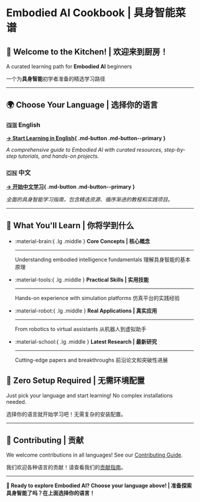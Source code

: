 # Embodied AI Cookbook | 具身智能菜谱

<div class="hero-banner">
<h2>🍳 Welcome to the Kitchen! | 欢迎来到厨房！</h2>
<p>A curated learning path for <strong>Embodied AI</strong> beginners</p>
<p>一个为<strong>具身智能</strong>初学者准备的精选学习路径</p>
</div>

---

## 🌍 Choose Your Language | 选择你的语言

<div class="language-selector">

### 🇬🇧 English
**[→ Start Learning in English](en/README.md){ .md-button .md-button--primary }**

*A comprehensive guide to Embodied AI with curated resources, step-by-step tutorials, and hands-on projects.*

### 🇨🇳 中文
**[→ 开始中文学习](zh/README.md){ .md-button .md-button--primary }**

*全面的具身智能学习指南，包含精选资源、循序渐进的教程和实践项目。*

</div>

---

## 🎯 What You'll Learn | 你将学到什么

<div class="grid cards" markdown>

-   :material-brain:{ .lg .middle } **Core Concepts | 核心概念**

    ---

    Understanding embodied intelligence fundamentals
    理解具身智能的基本原理

-   :material-tools:{ .lg .middle } **Practical Skills | 实用技能**

    ---

    Hands-on experience with simulation platforms
    仿真平台的实践经验

-   :material-robot:{ .lg .middle } **Real Applications | 真实应用**

    ---

    From robotics to virtual assistants
    从机器人到虚拟助手

-   :material-school:{ .lg .middle } **Latest Research | 最新研究**

    ---

    Cutting-edge papers and breakthroughs
    前沿论文和突破性进展

</div>

## 🚀 Zero Setup Required | 无需环境配置

Just pick your language and start learning! No complex installations needed.

选择你的语言就开始学习吧！无需复杂的安装配置。

---

## 🤝 Contributing | 贡献

We welcome contributions in all languages! See our [Contributing Guide](https://github.com/huashanjian/embodied-ai-cookbook/blob/main/CONTRIBUTING.md).

我们欢迎各种语言的贡献！请查看我们的[贡献指南](https://github.com/huashanjian/embodied-ai-cookbook/blob/main/CONTRIBUTING.md)。

---

**🎉 Ready to explore Embodied AI? Choose your language above! | 准备探索具身智能了吗？在上面选择你的语言！** 